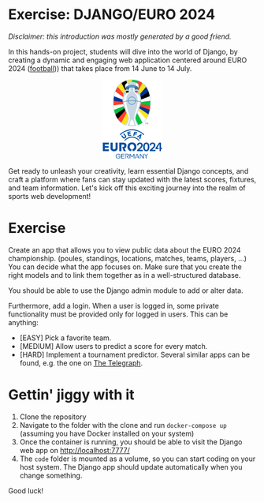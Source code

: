 # Exercise: DJANGO/EURO 2024

*Disclaimer: this introduction was mostly generated by a good friend.*

In this hands-on project, students will dive into the world of Django, by creating a dynamic and engaging web application centered around EURO 2024 ([football](https://en.wikipedia.org/wiki/UEFA_Euro_2024?useskin=vector))) that takes place from 14 June to 14 July. 

<p align="center">
<img src='img/euro.png' height='160px'/>
</p>

Get ready to unleash your creativity, learn essential Django concepts, and craft a platform where fans can stay updated with the latest scores, fixtures, and team information. Let's kick off this exciting journey into the realm of sports web development!

# Exercise

Create an app that allows you to view public data about the EURO 2024 championship. (poules, standings, locations, matches, teams, players, ...) You can decide what the app focuses on.
Make sure that you create the right models and to link them together as in a well-structured database.

You should be able to use the Django admin module to add or alter data.

Furthermore, add a login. When a user is logged in, some private functionality must be provided only for logged in users.
This can be anything:
* [EASY] Pick a favorite team.
* [MEDIUM] Allow users to predict a score for every match.
* [HARD] Implement a tournament predictor. Several similar apps can be found, e.g. the one on [The Telegraph](https://www.telegraph.co.uk/football/euro-2024-predictor-simulator-every-game/).

# Gettin' jiggy with it

1. Clone the repository
2. Navigate to the folder with the clone and run `docker-compose up` (assuming you have Docker installed on your system)
3. Once the container is running, you should be able to visit the Django web app on [http://localhost:7777/](http://localhost:7777/)
4. The `code` folder is mounted as a volume, so you can start coding on your host system. The Django app should update automatically when you change something.

Good luck!
